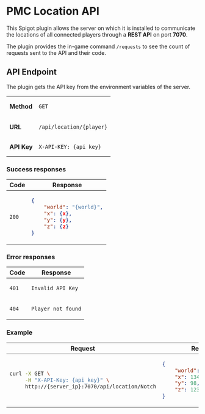 # PMC Location API

This Spigot plugin allows the server on which it is installed to communicate
the locations of all connected players through a **REST API** on port **7070**.

The plugin provides the in-game command `/requests` to see the count of requests 
sent to the API and their code.

## API Endpoint

The plugin gets the API key from the environment variables of the server.

<table>
<tbody>
<tr>
<td><strong>Method</strong></td>
<td>

`GET`

</td>
</tr>
<tr>
<td><strong>URL</strong></td>
<td>

```bash
/api/location/{player}
```

</td>
</tr>
<tr>
<td><strong>API Key</strong></td>
<td>

```http request
X-API-KEY: {api_key}
```

</td>
</tr>
</tbody>
</table>

### Success responses

<table>
<thead>
<tr>
<th>Code</th>
<th>Response</th>
</tr>
</thead>
<tbody>
<tr>
<td>

`200`

</td>
<td>

```json
{
    "world": "{world}",
    "x": {x},
    "y": {y},
    "z": {z}
}
```

</td>
</tr>
</tbody>
</table>

### Error responses

<table>
<thead>
<tr>
<th>Code</th>
<th>Response</th>
</tr>
</thead>
<tbody>
<tr>
<td>

`401`

</td>
<td>

`Invalid API Key`

</td>
</tr>
<tr>
<td>

`404`

</td>
<td>

`Player not found`

</td>
</tr>
</tbody>
</table>

### Example

<table>
<thead>
<tr>
<th>Request</th>
<th>Response</th>
</tr>
</thead>
<tbody>
<tr>
<td>

```bash
curl -X GET \
     -H "X-API-Key: {api_key}" \
     http://{server_ip}:7070/api/location/Notch
```

</td>
<td>

```json
{
    "world": "world_nether",
    "x": 134,
    "y": 98,
    "z": 123
}
```

</td>
</tr>
</tbody>
</table>



